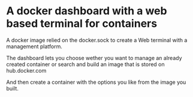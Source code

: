 # A docker dashboard with a web based terminal for containers 


A docker image relied on the docker.sock to create a Web terminal with a management platform.

The dashboard lets you choose wether you want to manage an already created container or search and build an image that is stored on hub.docker.com

And then create a container with the options you like from the image you built.
